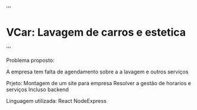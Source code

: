 '''
# VCar: Lavagem de carros e estetica
'''

Problema proposto:

A empresa tem falta de agendamento sobre a a lavagem e outros serviços


Prjeto:
Montagem de um site para empresa
Resolver a gestão de horarios e serviços
Incluso backend


Linguagem utilizada:
React
NodeExpress
